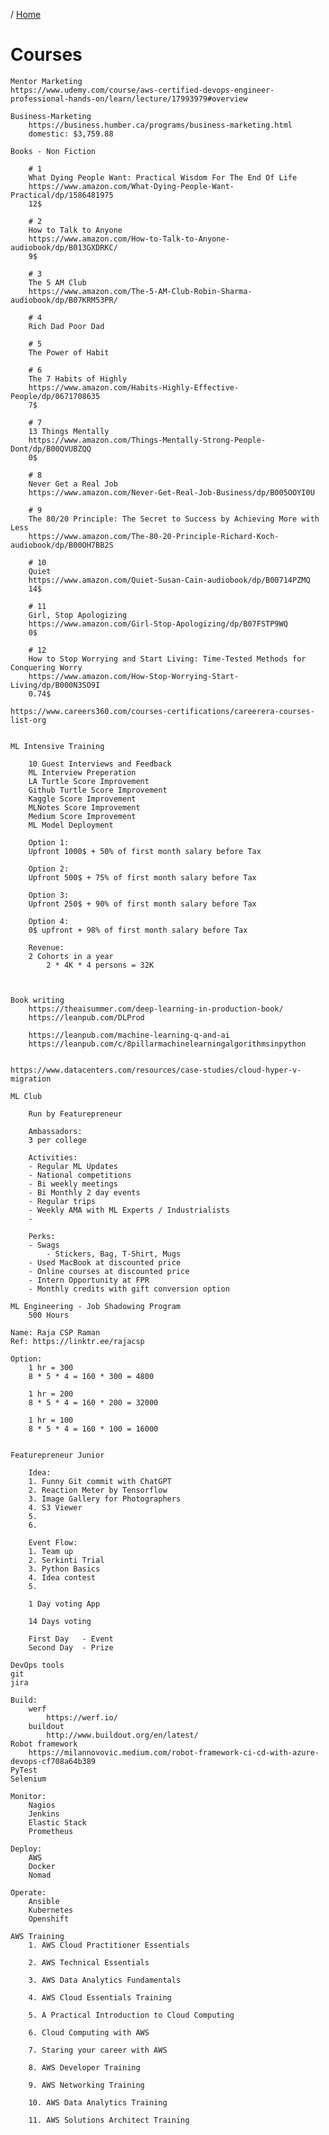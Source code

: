 / [Home](index.md)

# Courses




```
Mentor Marketing
https://www.udemy.com/course/aws-certified-devops-engineer-professional-hands-on/learn/lecture/17993979#overview

```






```
Business-Marketing
	https://business.humber.ca/programs/business-marketing.html
	domestic: $3,759.88

```






```
Books - Non Fiction

	# 1
	What Dying People Want: Practical Wisdom For The End Of Life
	https://www.amazon.com/What-Dying-People-Want-Practical/dp/1586481975
	12$

	# 2
	How to Talk to Anyone
	https://www.amazon.com/How-to-Talk-to-Anyone-audiobook/dp/B013GXDRKC/
	9$

	# 3
	The 5 AM Club
	https://www.amazon.com/The-5-AM-Club-Robin-Sharma-audiobook/dp/B07KRM53PR/

	# 4
	Rich Dad Poor Dad

	# 5
	The Power of Habit

	# 6
	The 7 Habits of Highly
	https://www.amazon.com/Habits-Highly-Effective-People/dp/0671708635
	7$ 

	# 7
	13 Things Mentally
	https://www.amazon.com/Things-Mentally-Strong-People-Dont/dp/B00QVUBZQQ
	0$

	# 8
	Never Get a Real Job
	https://www.amazon.com/Never-Get-Real-Job-Business/dp/B005OOYI0U

	# 9
	The 80/20 Principle: The Secret to Success by Achieving More with Less
	https://www.amazon.com/The-80-20-Principle-Richard-Koch-audiobook/dp/B00OH7BB2S

	# 10
	Quiet
	https://www.amazon.com/Quiet-Susan-Cain-audiobook/dp/B00714PZMQ
	14$

	# 11
	Girl, Stop Apologizing
	https://www.amazon.com/Girl-Stop-Apologizing/dp/B07FSTP9WQ
	0$

	# 12
	How to Stop Worrying and Start Living: Time-Tested Methods for Conquering Worry
	https://www.amazon.com/How-Stop-Worrying-Start-Living/dp/B000N3SO9I
	0.74$

```






```
https://www.careers360.com/courses-certifications/careerera-courses-list-org

```






```

ML Intensive Training
	
	10 Guest Interviews and Feedback
	ML Interview Preperation
	LA Turtle Score Improvement
	Github Turtle Score Improvement
	Kaggle Score Improvement
	MLNotes Score Improvement
	Medium Score Improvement
	ML Model Deployment 

	Option 1:
	Upfront 1000$ + 50% of first month salary before Tax

	Option 2:
	Upfront 500$ + 75% of first month salary before Tax

	Option 3:
	Upfront 250$ + 90% of first month salary before Tax

	Option 4:
	0$ upfront + 98% of first month salary before Tax

	Revenue:
	2 Cohorts in a year
		2 * 4K * 4 persons = 32K



```






```
Book writing
	https://theaisummer.com/deep-learning-in-production-book/
	https://leanpub.com/DLProd

	https://leanpub.com/machine-learning-q-and-ai
	https://leanpub.com/c/8pillarmachinelearningalgorithmsinpython

```






```

https://www.datacenters.com/resources/case-studies/cloud-hyper-v-migration
```






```
ML Club 
	
	Run by Featurepreneur

	Ambassadors:
	3 per college

	Activities:
	- Regular ML Updates
	- National competitions
	- Bi weekly meetings
	- Bi Monthly 2 day events
	- Regular trips
	- Weekly AMA with ML Experts / Industrialists
	- 

	Perks:
	- Swags
		- Stickers, Bag, T-Shirt, Mugs
	- Used MacBook at discounted price
	- Online courses at discounted price
	- Intern Opportunity at FPR
	- Monthly credits with gift conversion option

```






```
ML Engineering - Job Shadowing Program
	500 Hours

```






```
Name: Raja CSP Raman
Ref: https://linktr.ee/rajacsp

```






```
Option:
	1 hr = 300
	8 * 5 * 4 = 160 * 300 = 4800

	1 hr = 200
	8 * 5 * 4 = 160 * 200 = 32000

	1 hr = 100 
	8 * 5 * 4 = 160 * 100 = 16000

```






```

Featurepreneur Junior
	
	Idea:
	1. Funny Git commit with ChatGPT
	2. Reaction Meter by Tensorflow
	3. Image Gallery for Photographers
	4. S3 Viewer
	5. 
	6. 

	Event Flow:
	1. Team up
	2. Serkinti Trial
	3. Python Basics
	4. Idea contest
	5. 

	1 Day voting App

	14 Days voting

	First Day 	- Event
	Second Day 	- Prize
```






```
DevOps tools
git
jira

Build:
	werf
		https://werf.io/
	buildout
		http://www.buildout.org/en/latest/
Robot framework
	https://milannovovic.medium.com/robot-framework-ci-cd-with-azure-devops-cf708a64b389
PyTest
Selenium

Monitor:
	Nagios
	Jenkins
	Elastic Stack
	Prometheus

Deploy:
	AWS
	Docker
	Nomad

Operate:
	Ansible
	Kubernetes
	Openshift

```






```
AWS Training
	1. AWS Cloud Practitioner Essentials

	2. AWS Technical Essentials

	3. AWS Data Analytics Fundamentals

	4. AWS Cloud Essentials Training

	5. A Practical Introduction to Cloud Computing

	6. Cloud Computing with AWS

	7. Staring your career with AWS

	8. AWS Developer Training

	9. AWS Networking Training

	10. AWS Data Analytics Training

	11. AWS Solutions Architect Training

```






```


```






```


```






```


```






```


```






```


```






```


```






```


```






```


```






```


```






```


```






```


```






```


```






```


```






```


```






```


```






```


```






```


```






```


```






```


```






```


```






```


```






```


```






```


```






```


```






```


```






```


```






```


```






```


```






```


```






```


```






```


```






```


```






```


```






```


```






```


```






```


```






```


```






```


```






```


```






```


```






```


```






```


```






```


```






```


```






```


```






```


```






```


```






```


```






```


```






```


```






```


```

